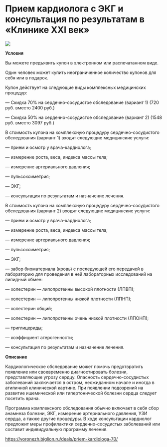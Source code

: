 # Прием кардиолога с ЭКГ и консультация по результатам в «Клинике XXI век»
![](https://st.biglion.ru/c/w/672/h/378/cfs25/deal_offer_photo/31/65/3165a02900688dd47bf2587d0c202648.jpg)

**Условия**

Вы можете предъявить купон в электронном или распечатанном виде.

Один человек может купить неограниченное количество купонов для себя или в подарок.

Купон действует на следующие виды комплексных медицинских процедур:

— Скидка 70% на сердечно-сосудистое обследование (вариант 1) (720 руб. вместо 2400 руб.)

— Скидка 50% на сердечно-сосудистое обследование (вариант 2) (1548 руб. вместо 3097 руб.)

В стоимость купона на комплексную процедуру сердечно-сосудистого обследования (вариант 1) входят следующие медицинские услуги:

— прием и осмотр у врача-кардиолога;

— измерение роста, веса, индекса массы тела;

— измерение артериального давления;

— пульсоксиметрия;

— ЭКГ;

— консультация по результатам и назначение лечения.

В стоимость купона на комплексную процедуру сердечно-сосудистого обследования (вариант 2) входят следующие медицинские услуги:

— прием и осмотр у врача-кардиолога;

— измерение роста, веса, индекса массы тела;

— измерение артериального давления;

— пульсоксиметрия;

— ЭКГ;

— забор биоматериала (кровь) с последующей его передачей в лабораторию для проведения в ней лабораторных исследований на липидный обмен:

— холестерин — липопротеины высокой плотности (ЛПВП);

— холестерин — липопротеины низкой плотности (ЛПНП);

— холестерин общий;

— холестерин — липопротеины очень низкой плотности (ЛПОНП);

— триглицериды;

— коэффициент атерогенности;

— консультация по результатам и назначение лечения.

**Описание**

Кардиологическое обследование может помочь предотвратить появление или своевременно диагностировать болезни, представляющие угрозу сердцу. Опасность сердечно-сосудистых заболеваний заключается в остром, неожиданном начале и иногда в атипичной клинической картине. При появлении подозрений на развитие ишемической или гипертонической болезни сердца следует посетить врача.

Программа комплексного обследования обычно включает в себя сбор анамнеза болезни, ЭКГ, измерение артериального давления, УЗИ сердца, а также другие процедуры. В ходе консультации кардиолог предложит меры профилактики сердечно-сосудистых заболеваний или составит индивидуальную программу лечения.

https://voronezh.biglion.ru/deals/priem-kardiologa-70/
